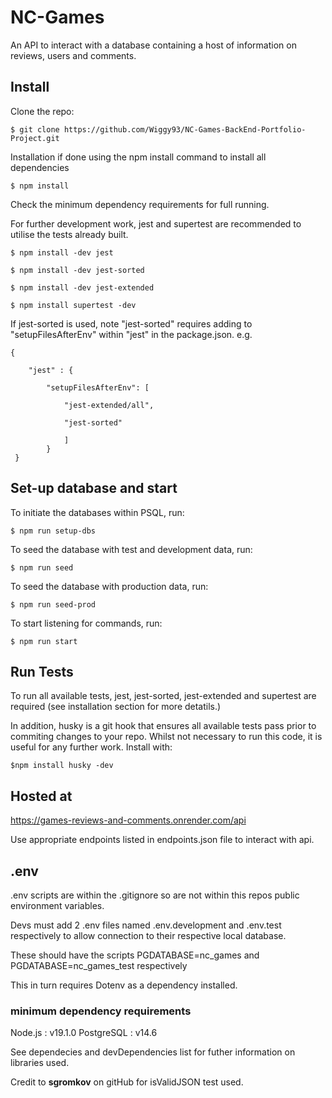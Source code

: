 # NC-Games

An API to interact with a database containing a host of information on reviews, users and comments.


## Install

Clone the repo:

    $ git clone https://github.com/Wiggy93/NC-Games-BackEnd-Portfolio-Project.git


Installation if done using the npm install command to install all dependencies

    $ npm install

Check the minimum dependency requirements for full running. 

For further development work, jest and supertest are recommended to utilise the tests already built. 

    $ npm install -dev jest

    $ npm install -dev jest-sorted

    $ npm install -dev jest-extended

    $ npm install supertest -dev

If jest-sorted is used, note "jest-sorted" requires adding to "setupFilesAfterEnv" within "jest" in the package.json. e.g.

    {

        "jest" : {

            "setupFilesAfterEnv": [

                "jest-extended/all",

                "jest-sorted"

                ]
            } 
     }


## Set-up database and start

To initiate the databases within PSQL, run:

    $ npm run setup-dbs

To seed the database with test and development data, run:

    $ npm run seed

To seed the database with production data, run:

    $ npm run seed-prod

To start listening for commands, run:

    $ npm run start


## Run Tests

To run all available tests, jest, jest-sorted, jest-extended and supertest are required (see installation section for more detatils.)

In addition, husky is a git hook that ensures all available tests pass prior to commiting changes to your repo. Whilst not necessary to run this code, it is useful for any further work. Install with:

    $npm install husky -dev


## Hosted at

https://games-reviews-and-comments.onrender.com/api

Use appropriate endpoints listed in endpoints.json file to interact with api.



## .env

.env scripts are within the .gitignore so are not within this repos public environment variables. 

Devs must add 2 .env files named .env.development and .env.test respectively to allow connection to their respective local database. 

These should have the scripts PGDATABASE=nc_games and PGDATABASE=nc_games_test respectively

This in turn requires Dotenv as a dependency installed.


### minimum dependency requirements
Node.js : v19.1.0
PostgreSQL : v14.6

See dependecies and devDependencies list for futher information on libraries used.

Credit to **sgromkov** on gitHub for isValidJSON test used.
